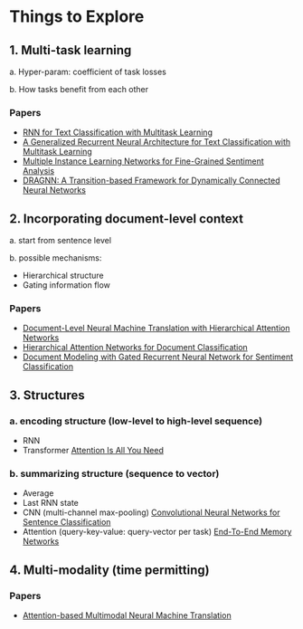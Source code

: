 # Things to Explore

## 1. Multi-task learning

a. Hyper-param: coefficient of task losses

b. How tasks benefit from each other

### Papers

- [RNN for Text Classification with Multitask Learning](https://www.ijcai.org/Proceedings/16/Papers/408.pdf)
- [A Generalized Recurrent Neural Architecture for Text Classification with Multitask Learning](https://www.ijcai.org/proceedings/2017/0473.pdf)
- [Multiple Instance Learning Networks for Fine-Grained Sentiment Analysis](http://aclweb.org/anthology/Q18-1002)
- [DRAGNN: A Transition-based Framework for Dynamically Connected Neural Networks](https://arxiv.org/pdf/1703.04474.pdf)

## 2. Incorporating document-level context

a. start from sentence level

b. possible mechanisms:

  - Hierarchical structure
  - Gating information flow

### Papers

- [Document-Level Neural Machine Translation with Hierarchical Attention Networks](https://arxiv.org/pdf/1809.01576.pdf)
- [Hierarchical Attention Networks for Document Classification](http://www.aclweb.org/anthology/N16-1174)
- [Document Modeling with Gated Recurrent Neural Network for Sentiment Classification](http://aclweb.org/anthology/D15-1167)

## 3. Structures

### a. encoding structure (low-level to high-level sequence)

  - RNN
  - Transformer [Attention Is All You Need](https://papers.nips.cc/paper/7181-attention-is-all-you-need.pdf)

### b. summarizing structure (sequence to vector)

  - Average
  - Last RNN state
  - CNN (multi-channel max-pooling) [Convolutional Neural Networks for Sentence Classification](http://www.aclweb.org/anthology/D14-1181)
  - Attention (query-key-value: query-vector per task) [End-To-End Memory Networks](https://papers.nips.cc/paper/5846-end-to-end-memory-networks.pdf)

## 4. Multi-modality (time permitting)

### Papers

- [Attention-based Multimodal Neural Machine Translation](http://www.aclweb.org/anthology/W16-2360)